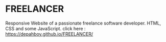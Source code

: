 # FREELANCER
Responsive Website of a passionate freelance software developer. HTML, CSS and some JavaScript.
click here : https://depahboy.github.io/FREELANCER/
